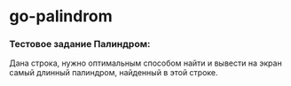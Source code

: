 # go-palindrom

### Тестовое задание Палиндром:
Дана строка, нужно оптимальным способом найти и вывести на экран самый длинный палиндром, найденный в этой строке.